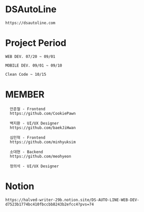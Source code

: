 # DSAutoLine

    https://dsautoline.com

# Project Period

    WEB DEV. 07/20 ~ 09/01
    
    MOBILE DEV. 09/01 ~ 09/10

    Clean Code ~ 10/15

# MEMBER
      안준철 - Frontend
      https://github.com/CookiePawn
      
      백지환 - UI/UX Designer
      https://github.com/baekJiHwan
      
      심민혁 - Frontend
      https://github.com/minhyuksim
      
      소대현 - Backend
      https://github.com/meohyeon
      
      정의석 - UI/UX Designer
  
# Notion
    https://halved-writer-29b.notion.site/DS-AUTO-LINE-WEB-DEV-d7523b1774bc410fbccbb8243b2efcc4?pvs=74
